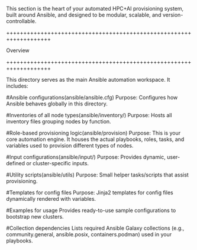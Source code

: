 This section is the heart of your automated HPC+AI provisioning system, built around Ansible, and designed to be modular, scalable, and version-controllable.

+++++++++++++++++++++++++++++++++++++++++++++++++++++++++++++++++++

Overview

+++++++++++++++++++++++++++++++++++++++++++++++++++++++++++++++++++

This directory serves as the main Ansible automation workspace. It includes:

#Ansible configurations(ansible/ansible.cfg)
Purpose: Configures how Ansible behaves globally in this directory.

#Inventories of all node types(ansible/inventory/)
Purpose: Hosts all inventory files grouping nodes by function.

#Role-based provisioning logic(ansible/provision)
Purpose: This is your core automation engine. It houses the actual playbooks, roles, tasks, and variables used to provision different types of nodes.

#Input configurations(ansible/input/)
Purpose: Provides dynamic, user-defined or cluster-specific inputs.

#Utility scripts(ansible/utils)
Purpose: Small helper tasks/scripts that assist provisioning.



#Templates for config files
Purpose: Jinja2 templates for config files dynamically rendered with variables.

#Examples for usage
Provides ready-to-use sample configurations to bootstrap new clusters.

#Collection dependencies
Lists required Ansible Galaxy collections (e.g., community.general, ansible.posix, containers.podman) used in your playbooks.
